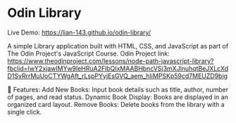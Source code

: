 # Odin Library
Live Demo: https://lian-143.github.io/odin-library/ 

A simple Library application built with HTML, CSS, and JavaScript as part of The Odin Project's JavaScript Course.
Odin Project link: https://www.theodinproject.com/lessons/node-path-javascript-library?fbclid=IwY2xjawIMYw9leHRuA2FlbQIxMAABHbncVSj3mXJlnuhqtBeJXLcXdD1SvRrrMuUoCTYWgAft_rLspPYyjEsGVQ_aem_hIiMPSKp59cd7MEUZD9big

🚀 Features:
Add New Books: Input book details such as title, author, number of pages, and read status.
Dynamic Book Display: Books are displayed in an organized card layout.
Remove Books: Delete books from the library with a single click.
